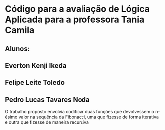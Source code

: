 # Código para a avaliação de Lógica Aplicada para a professora Tania Camila
## Alunos:
## Everton Kenji Ikeda
## Felipe Leite Toledo
## Pedro Lucas Tavares Noda

O trabalho proposto envolvia codificar duas funções que devolvessem o n-ésimo valor na sequência da Fibonacci, uma que
fizesse de forma iterativa e outra que fizesse de maneira recursiva
